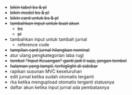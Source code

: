 - ~~bikin tabel bs & pl~~
- ~~bikin model bs & pl~~
- ~~bikin card untuk bs & pl~~
- ~~tambahkan input untuk buat akun~~
    - ~~bs~~
    - ~~pl~~
- tambahkan input untuk tambah jurnal
    - reference code
- ~~tampilan card jurnal hilangkan nominal~~
- atur ulang pengkategorian laba rugi
- ~~tombol "Input Keuangan" ganti jadi li saja, jangan tombol~~
- ~~halaman yang tampil, terhiglight di sidebar~~
- rapikan susunan MVC keseluruhan
- edit jurnal ketika sudah otomatis terganti
- rka ketika mengupload otomatis terganti statusnya
- daftar akun ketika input jurnal ada pembatasnya